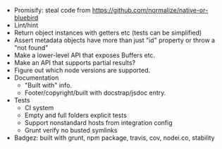- Promisify: steal code from https://github.com/normalize/native-or-bluebird
- Lint/hint
- Return object instances with getters etc (tests can be simplified)
- Assert metadata objects have more than just "id" property or throw a "not found"
- Make a lower-level API that exposes Buffers etc.
- Make an API that supports partial results?
- Figure out which node versions are supported.
- Documentation
	- "Built with" info.
	- Footer/copyright/built with docstrap/jsdoc entry.
- Tests
	- CI system
	- Empty and full folders explicit tests
	- Support nonstandard hosts from integration config
	- Grunt verify no busted symlinks
- Badgez: built with grunt, npm package, travis, cov, nodei.co, stability